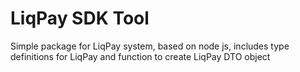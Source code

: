 # LiqPay SDK Tool

Simple package for LiqPay system, based on node js, includes type definitions for LiqPay and function to create LiqPay DTO object 